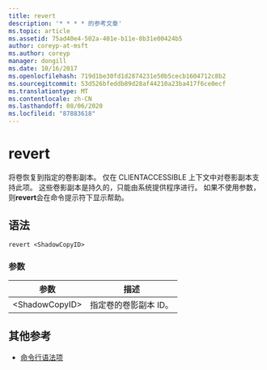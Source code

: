 ```yaml
---
title: revert
description: '* * * * 的参考文章'
ms.topic: article
ms.assetid: 75ad40e4-502a-401e-b11e-8b31e00424b5
author: coreyp-at-msft
ms.author: coreyp
manager: dongill
ms.date: 10/16/2017
ms.openlocfilehash: 719d1be30fd1d2874231e50b5cecb1604712c8b2
ms.sourcegitcommit: 53d526bfeddb89d28af44210a23ba417f6ce0ecf
ms.translationtype: MT
ms.contentlocale: zh-CN
ms.lasthandoff: 08/06/2020
ms.locfileid: "87883618"
---
```

# <a name="revert"></a>revert



将卷恢复到指定的卷影副本。 仅在 CLIENTACCESSIBLE 上下文中对卷影副本支持此项。 这些卷影副本是持久的，只能由系统提供程序进行。 如果不使用参数，则**revert**会在命令提示符下显示帮助。

## <a name="syntax"></a>语法

```
revert <ShadowCopyID>
```

### <a name="parameters"></a>参数

|参数|描述|
|---------|-----------|
|\<ShadowCopyID>|指定卷的卷影副本 ID。|

## <a name="additional-references"></a>其他参考

- [命令行语法项](command-line-syntax-key.md)